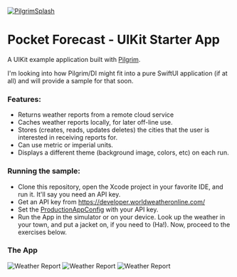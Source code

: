 <a href="https://pilgrim.ph">![PilgrimSplash](https://pilgrim.ph/splash.jpg)</a>
# Pocket Forecast - UIKit Starter App

A UIKit example application built with <a href ="https://pilgrim.ph">Pilgrim</a>. 

I'm looking into how Pilgrim/DI might fit into a pure SwiftUI application (if at all) and will provide a sample for that soon.  

### Features: 

* Returns weather reports from a remote cloud service
* Caches weather reports locally, for later off-line use. 
* Stores (creates, reads, updates deletes) the cities that the user is interested in receiving reports for. 
* Can use metric or imperial units. 
* Displays a different theme (background image, colors, etc) on each run. 

### Running the sample:

* Clone this repository, open the Xcode project in your favorite IDE, and run it. It'll say you need an API key.
* Get an API key from https://developer.worldweatheronline.com/ 
* Set the [ProductionAppConfig](https://fixme.com) with your API key.  
* Run the App in the simulator or on your device. Look up the weather in your town, and put a jacket on, if you need 
to (Ha!). Now, proceed to the exercises below. 
  
### The App 
![Weather Report](http://appsquickly.github.io/typhoon/images/portfolio/PocketForecast3.gif)
![Weather Report](http://appsquickly.github.io/typhoon/images/portfolio/pf-beach1.png)
![Weather Report](http://appsquickly.github.io/typhoon/images/portfolio/pf-lights1.png)


